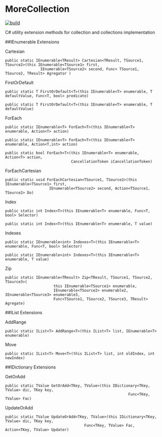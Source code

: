 # MoreCollection
[![build](https://img.shields.io/appveyor/ci/David-Desmaisons/morecollection.svg)](https://ci.appveyor.com/project/David-Desmaisons/morecollection)

C# utility extension methods for collection and collections implementation

##IEnumerable Extensions

Cartesian

    public static IEnumerable<TResult> Cartesian<TResult, TSource1, TSource2>(this IEnumerable<TSource1> first,
                    IEnumerable<TSource2> second, Func< TSource1, TSource2, TResult> Agregator )

FirstOrDefault

    public static T FirstOrDefault<T>(this IEnumerable<T> enumerable, T defaultValue, Func<T, bool> predicate)

    public static T FirstOrDefault<T>(this IEnumerable<T> enumerable, T defaultValue)

ForEach

    public static IEnumerable<T> ForEach<T>(this IEnumerable<T> enumerable, Action<T> action)

    public static IEnumerable<T> ForEach<T>(this IEnumerable<T> enumerable, Action<T,int> action)

    public static bool ForEach<T>(this IEnumerable<T> enumerable, Action<T> action,
                                  CancellationToken iCancellationToken)

ForEachCartesian

    public static void ForEachCartesian<TSource1, TSource2>(this IEnumerable<TSource1> first,
                        IEnumerable<TSource2> second, Action<TSource1, TSource2> Do)

Index

    public static int Index<T>(this IEnumerable<T> enumerable, Func<T, bool> Selector)

    public static int Index<T>(this IEnumerable<T> enumerable, T value)

Indexes

    public static IEnumerable<int> Indexes<T>(this IEnumerable<T> enumerable, Func<T, bool> Selector)

    public static IEnumerable<int> Indexes<T>(this IEnumerable<T> enumerable, T value)

Zip

    public static IEnumerable<TResult> Zip<TResult, TSource1, TSource2, TSource3>(
                          this IEnumerable<TSource1> enumerable,
                          IEnumerable<TSource2> enumerable2, IEnumerable<TSource3> enumerable3,
                          Func<TSource1, TSource2, TSource3, TResult> Agregate)


##IList Extensions

AddRange

    public static IList<T> AddRange<T>(this IList<T> list, IEnumerable<T> enumerable)

Move

    public static IList<T> Move<T>(this IList<T> list, int oldIndex, int newIndex)


##IDictionary Extensions

GetOrAdd

    public static TValue GetOrAdd<TKey, TValue>(this IDictionary<TKey, TValue> dic, TKey key,
                                                            Func<TKey, TValue> Fac)

UpdateOrAdd

    public static TValue UpdateOrAdd<TKey, TValue>(this IDictionary<TKey, TValue> dic, TKey key, 
                                        Func<TKey, TValue> Fac, Action<TKey, TValue> Updater)
